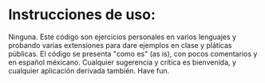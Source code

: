 # Instrucciones de uso:

Ninguna. Este código son ejercicios personales en varios lenguajes
y probando varias extensiones para dare ejemplos en clase y pláticas
públicas. El código se presenta "como es" (as is), con pocos
comentarios y en español méxicano. Cualquier sugerencia y crítica es
bienvenida, y cualquier aplicación derivada también. Have fun.

